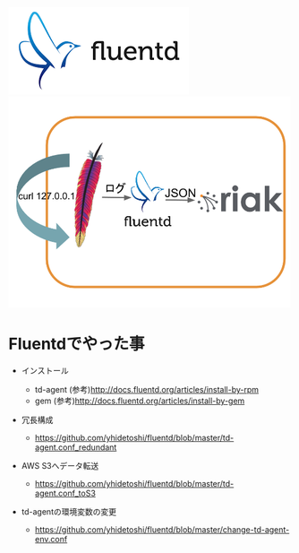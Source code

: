 
![Alt Text](https://github.com/yhidetoshi/Pictures/raw/master/Fluentd/fluentd-logo.png)
![Alt Text](https://github.com/yhidetoshi/Pictures/raw/master/Fluentd/fluentd-riak-icon.png)
# Fluentdでやった事

- インストール
  - td-agent
  (参考)http://docs.fluentd.org/articles/install-by-rpm  
  - gem
  (参考)http://docs.fluentd.org/articles/install-by-gem

- 冗長構成
  - https://github.com/yhidetoshi/fluentd/blob/master/td-agent.conf_redundant

- AWS S3へデータ転送
  - https://github.com/yhidetoshi/fluentd/blob/master/td-agent.conf_toS3

- td-agentの環境変数の変更
  - https://github.com/yhidetoshi/fluentd/blob/master/change-td-agent-env.conf 
